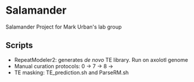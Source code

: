# Salamander
Salamander Project for Mark Urban's lab group

## Scripts
 - RepeatModeler2: generates _de novo_ TE library. Run on axolotl genome
 - Manual curation protocols: 0 -> 7 -> 8 ->
 - TE masking: TE_prediction.sh and ParseRM.sh
